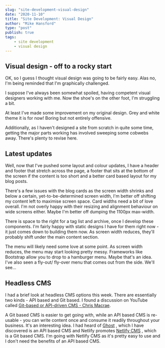 ```yaml
---
slug: "site-development-visual-design"
date: "2020-11-10"
title: "Site Development: Visual Design"
author: "Mike Hansford"
type: "post"
publish: true
tags:
    - site development
    - visual design
---
```

## Visual design - off to a rocky start
OK, so I guess I thought visual design was going to be fairly easy. Alas no, I'm being reminded that I'm graphically challenged.

I suppose I've always been somewhat spoiled, having competent visual designers working with me. Now the shoe's on the other foot, I'm struggling a bit.

At least I've made some improvement on my original design. Grey and white theme it is for now! Boring but not entirely offensive.

Additionally, as I haven't designed a site from scratch in quite some time, getting the major parts working has involved sweeping some cobwebs away. There's plenty to revise here.

## Latest updates
Well, now that I've pushed some layout and colour updates, I have a header and footer that stretch across the page, a footer that sits at the bottom of the screen if the content is too short and a better card based layout for my blog posts. 

There's a few issues with the blog cards as the screen width shrinks and below a certain, yet-to-be-determined screen width, I'm better off shifting my content left to maximise screen space. Card widths need a bit of love overall. I'm not overly happy with their resizing and alignment behaviour on wide screens either. Maybe I'm better off dumping the 1100px max-width.

There is space to the right for a tag list and archive, once I develop these components. I'm fairly happy with static designs I have for them right now - it just comes down to building them now. As screen width reduces, they'll probably shift under the main content section.

The menu will likely need some love at some point. As screen width reduces, the menu may start looking pretty messy. Frameworks like Bootstrap allow you to drop to a hamburger menu. Maybe that's an idea. I've also seen a fly-out/ fly-over menu that comes out from the side. We'll see...

## Headless CMS
I had a brief look at headless CMS options this week. There are essentially two kinds - API based and Git based. I found a discussion on YouTube called <a href="https://www.youtube.com/watch?v=KX4G49ZrvY0&t=1620s" target="_blank" rel="noreferrer">Git-based or API-driven CMS - Chris Macrae</a>. <i class="fas fa-external-link-alt"></i> 

A Git based CMS is easier to get going with, while an API based CMS is re-usable - you can write content once and consume it readily throughout your business. It's an interesting idea. I had heard of <a href="https://ghost.org/" target="_blank" rel="noreferrer">Ghost</a> <i class="fas fa-external-link-alt"></i> , which I have discovered is an API based CMS and Netlify promotes <a href="https://www.netlifycms.org/" target="_blank" rel="noreferrer">Netlify CMS</a> <i class="fas fa-external-link-alt"></i> , which is a Git based CMS. I'm going with Netlify CMS as it's pretty easy to use and I don't need the benefits of an API based CMS.